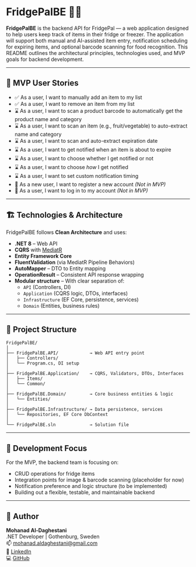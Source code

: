 # FridgePalBE 🧊📲

**FridgePalBE** is the backend API for FridgePal — a web application designed to help users keep track of items in their fridge or freezer. The application will support both manual and AI-assisted item entry, notification scheduling for expiring items, and optional barcode scanning for food recognition. This README outlines the architectural principles, technologies used, and MVP goals for backend development.

---

## 🧩 MVP User Stories

- ✅ As a user, I want to manually add an item to my list
- ✅ As a user, I want to remove an item from my list
- ⌛ As a user, I want to scan a product barcode to automatically get the product name and category
- ⌛ As a user, I want to scan an item (e.g., fruit/vegetable) to auto-extract name and category
- ⌛ As a user, I want to scan and auto-extract expiration date
- ⌛ As a user, I want to get notified when an item is about to expire
- ⌛ As a user, I want to choose whether I get notified or not
- ⌛ As a user, I want to choose *how* I get notified
- ⌛ As a user, I want to set custom notification timing
- 🚫 As a new user, I want to register a new account *(Not in MVP)*
- 🚫 As a user, I want to log in to my account *(Not in MVP)*

---

## 🏗️ Technologies & Architecture

FridgePalBE follows **Clean Architecture** and uses:

- **.NET 8** – Web API
- **CQRS** with [MediatR](https://github.com/jbogard/MediatR)
- **Entity Framework Core**
- **FluentValidation** (via MediatR Pipeline Behaviors)
- **AutoMapper** – DTO to Entity mapping
- **OperationResult** – Consistent API response wrapping
- **Modular structure** – With clear separation of:
  - `API` (Controllers, DI)
  - `Application` (CQRS logic, DTOs, interfaces)
  - `Infrastructure` (EF Core, persistence, services)
  - `Domain` (Entities, business rules)

---

## 📂 Project Structure

```
FridgePalBE/
│
├── FridgePalBE.API/            → Web API entry point
│   ├── Controllers/
│   └── Program.cs, DI setup
│
├── FridgePalBE.Application/    → CQRS, Validators, DTOs, Interfaces
│   ├── Items/
│   └── Common/
│
├── FridgePalBE.Domain/         → Core business entities & logic
│   └── Entities/
│
├── FridgePalBE.Infrastructure/ → Data persistence, services
│   └── Repositories, EF Core DbContext
│
└── FridgePalBE.sln             → Solution file
```

---

## 🚧 Development Focus

For the MVP, the backend team is focusing on:

- CRUD operations for fridge items
- Integration points for image & barcode scanning (placeholder for now)
- Notification preference and logic structure (to be implemented)
- Building out a flexible, testable, and maintainable backend

---

## 👤 Author

**Mohanad Al-Daghestani**  
.NET Developer | Gothenburg, Sweden  
📫 [mohanad.aldaghestani@gmail.com](mailto:mohanad.aldaghestani@gmail.com)  
🔗 [LinkedIn](https://www.linkedin.com/in/al-daghestani)  
💻 [GitHub](https://github.com/mohald-3)